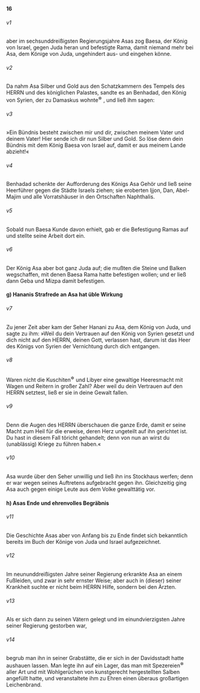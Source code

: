__16__

###### v1
aber im sechsunddreißigsten Regierungsjahre Asas zog Baesa, der König von Israel, gegen Juda heran und befestigte Rama, damit niemand mehr bei Asa, dem Könige von Juda, ungehindert aus- und eingehen könne.

###### v2
Da nahm Asa Silber und Gold aus den Schatzkammern des Tempels des HERRN und des königlichen Palastes, sandte es an Benhadad, den König von Syrien, der zu Damaskus wohnte<sup title="= residierte">&#x2732;</sup>
, und ließ ihm sagen:

###### v3
»Ein Bündnis besteht zwischen mir und dir, zwischen meinem Vater und deinem Vater! Hier sende ich dir nun Silber und Gold. So löse denn dein Bündnis mit dem König Baesa von Israel auf, damit er aus meinem Lande abzieht!«

###### v4
Benhadad schenkte der Aufforderung des Königs Asa Gehör und ließ seine Heerführer gegen die Städte Israels ziehen; sie eroberten Ijjon, Dan, Abel-Majim und alle Vorratshäuser in den Ortschaften Naphthalis.

###### v5
Sobald nun Baesa Kunde davon erhielt, gab er die Befestigung Ramas auf und stellte seine Arbeit dort ein.

###### v6
Der König Asa aber bot ganz Juda auf; die mußten die Steine und Balken wegschaffen, mit denen Baesa Rama hatte befestigen wollen; und er ließ dann Geba und Mizpa damit befestigen.

#### g) Hananis Strafrede an Asa hat üble Wirkung


###### v7
Zu jener Zeit aber kam der Seher Hanani zu Asa, dem König von Juda, und sagte zu ihm: »Weil du dein Vertrauen auf den König von Syrien gesetzt und dich nicht auf den HERRN, deinen Gott, verlassen hast, darum ist das Heer des Königs von Syrien der Vernichtung durch dich entgangen.

###### v8
Waren nicht die Kuschiten<sup title="14,8-14">&#x2732;</sup>
 und Libyer eine gewaltige Heeresmacht mit Wagen und Reitern in großer Zahl? Aber weil du dein Vertrauen auf den HERRN setztest, ließ er sie in deine Gewalt fallen.

###### v9
Denn die Augen des HERRN überschauen die ganze Erde, damit er seine Macht zum Heil für die erweise, deren Herz ungeteilt auf ihn gerichtet ist. Du hast in diesem Fall töricht gehandelt; denn von nun an wirst du (unablässig) Kriege zu führen haben.«

###### v10
Asa wurde über den Seher unwillig und ließ ihn ins Stockhaus werfen; denn er war wegen seines Auftretens aufgebracht gegen ihn. Gleichzeitig ging Asa auch gegen einige Leute aus dem Volke gewalttätig vor.

#### h) Asas Ende und ehrenvolles Begräbnis


###### v11
Die Geschichte Asas aber von Anfang bis zu Ende findet sich bekanntlich bereits im Buch der Könige von Juda und Israel aufgezeichnet.


###### v12
Im neununddreißigsten Jahre seiner Regierung erkrankte Asa an einem Fußleiden, und zwar in sehr ernster Weise; aber auch in (dieser) seiner Krankheit suchte er nicht beim HERRN Hilfe, sondern bei den Ärzten.

###### v13
Als er sich dann zu seinen Vätern gelegt und im einundvierzigsten Jahre seiner Regierung gestorben war,

###### v14
begrub man ihn in seiner Grabstätte, die er sich in der Davidsstadt hatte aushauen lassen. Man legte ihn auf ein Lager, das man mit Spezereien<sup title="d.h. balsamischen Stoffen">&#x2732;</sup>
 aller Art und mit Wohlgerüchen von kunstgerecht hergestellten Salben angefüllt hatte, und veranstaltete ihm zu Ehren einen überaus großartigen Leichenbrand.